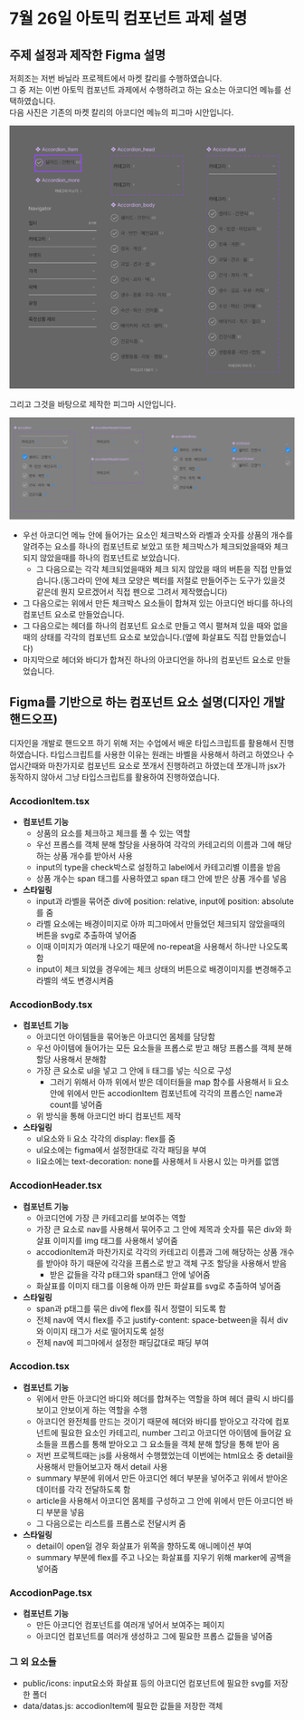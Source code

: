 # 7월 26일 아토믹 컴포넌트 과제 설명

## 주제 설정과 제작한 Figma 설명

저희조는 저번 바닐라 프로젝트에서 마켓 칼리를 수행하였습니다. <br>
그 중 저는 이번 아토믹 컴포넌트 과제에서 수행하려고 하는 요소는 아코디언 메뉴를 선택하였습니다.  
다음 사진은 기존의 마켓 칼리의 아코디언 메뉴의 피그마 시안입니다.

![아코디언 메뉴](../07-26-homework/public/picture-for-homework-info/maketcarly-figma.png) <br>

그리고 그것을 바탕으로 제작한 피그마 시안입니다.

![직접 만든 아코디언 메뉴](../07-26-homework/public/picture-for-homework-info/make-my-accodion-menu.png) <br>

- 우선 아코디언 메뉴 안에 들어가는 요소인 체크박스와 라벨과 숫자를 상품의 개수를 알려주는 요소를 하나의 컴포넌트로 보았고 또한 체크박스가 체크되었을때와 체크되지 않았을때를 하나의 컴포넌트로 보았습니다.
  - 그 다음으로는 각각 체크되었을때와 체크 되지 않았을 때의 버튼을 직접 만들었습니다.(동그라미 안에 체크 모양은 벡터를 저절로 만들어주는 도구가 있을것 같은데 뭔지 모르겠어서 직접 펜으로 그려서 제작했습니다)
- 그 다음으로는 위에서 만든 체크박스 요소들이 합쳐져 있는 아코디언 바디를 하나의 컴포넌트 요소로 만들었습니다.
- 그 다음으로는 헤더를 하나의 컴포넌트 요소로 만들고 역시 펼쳐져 있을 때와 없을 때의 상태를 각각의 컴포넌트 요소로 보았습니다.(옆에 화살표도 직접 만들었습니다)
- 마지막으로 헤더와 바디가 합쳐진 하나의 아코디언을 하나의 컴포넌트 요소로 만들었습니다.<br>

## Figma를 기반으로 하는 컴포넌트 요소 설명(디자인 개발 핸드오프)

디자인을 개발로 핸드오프 하기 위해 저는 수업에서 배운 타입스크립트를 활용해서 진행하였습니다. 타입스크립트를 사용한 이유는 원래는 바벨을 사용해서 하려고 하였으나 수업시간때와 마찬가지로 컴포넌트 요소로 쪼개서 진행하려고 하였는데 쪼개니까 jsx가 동작하지 않아서 그냥 타입스크립트를 활용하여 진행하였습니다. <br>

### AccodionItem.tsx

- **컴포넌트 기능**
  - 상품의 요소를 체크하고 체크를 풀 수 있는 역할
  - 우선 프롭스를 객체 분해 할당을 사용하여 각각의 카테고리의 이름과 그에 해당하는 상품 개수를 받아서 사용
  - input의 type을 check박스로 설정하고 label에서 카테고리별 이름을 받음
  - 상품 개수는 span 태그를 사용하였고 span 태그 안에 받은 상품 개수를 넣음
- **스타일링**
  - input과 라벨을 묶어준 div에 position: relative, input에 position: absolute를 줌
  - 라벨 요소에는 배경이미지로 아까 피그마에서 만들었던 체크되지 않았을때의 버튼을 svg로 추출하여 넣어줌
  - 이때 이미지가 여러개 나오기 때문에 no-repeat을 사용해서 하나만 나오도록 함
  - input이 체크 되었을 경우에는 체크 상태의 버튼으로 배경이미지를 변경해주고 라벨의 색도 변경시켜줌

### AccodionBody.tsx

- **컴포넌트 기능**
  - 아코디언 아이템들을 묶어놓은 아코디언 몸체를 담당함
  - 우선 아이템에 들어가는 모든 요소들을 프롭스로 받고 해당 프롭스를 객체 분해 할당 사용해서 분해함
  - 가장 큰 요소로 ul을 넣고 그 안에 li 태그를 넣는 식으로 구성
    - 그러기 위해서 아까 위에서 받은 데이터들을 map 함수를 사용해서 li 요소 안에 위에서 만든 accodionItem 컴포넌트에 각각의 프롭스인 name과 count를 넣어줌
  - 위 방식을 통해 아코디언 바디 컴포넌트 제작
- **스타일링**
  - ul요소와 li 요소 각각의 display: flex를 줌
  - ul요소에는 figma에서 설정한대로 각각 패딩을 부여
  - li요소에는 text-decoration: none를 사용해서 li 사용시 있는 마커를 없앰

### AccodionHeader.tsx

- **컴포넌트 기능**
  - 아코디언에 가장 큰 카테고리를 보여주는 역할
  - 가장 큰 요소로 nav를 사용해서 묶어주고 그 안에 제목과 숫자를 묶은 div와 화살표 이미지를 img 태그를 사용해서 넣어줌
  - accodionItem과 마찬가지로 각각의 카테고리 이름과 그에 해당하는 상품 개수를 받아야 하기 때문에 각각을 프롭스로 받고 객체 구조 할당을 사용해서 받음
    - 받은 값들을 각각 p태그와 span태그 안에 넣어줌
  - 화살표를 이미지 태그를 이용해 아까 만든 화살표를 svg로 추출하여 넣어줌
- **스타일링**
  - span과 p태그를 묶은 div에 flex를 줘서 정렬이 되도록 함
  - 전체 nav에 역시 flex를 주고 justify-content: space-between을 줘서 div와 이미지 태그가 서로 떨어지도록 설정
  - 전체 nav에 피그마에서 설정한 패딩값대로 패딩 부여

### Accodion.tsx

- **컴포넌트 기능**
  - 위에서 만든 아코디언 바디와 헤더를 합쳐주는 역할을 하며 헤더 클릭 시 바디를 보이고 안보이게 하는 역할을 수행
  - 아코디언 완전체를 만드는 것이기 때문에 헤더와 바디를 받아오고 각각에 컴포넌트에 필요한 요소인 카테고리, number 그리고 아코디언 아이템에 들어갈 요소들을 프롭스를 통해 받아오고 그 요소들을 객체 분해 할당을 통해 받아 옴
  - 저번 프로젝트때는 js를 사용해서 수행했었는데 이번에는 html요소 중 detail을 사용해서 만들어보고자 해서 detail 사용
  - summary 부분에 위에서 만든 아코디언 헤더 부분을 넣어주고 위에서 받아온 데이터를 각각 전달하도록 함
  - article을 사용해서 아코디언 몸체를 구성하고 그 안에 위에서 만든 아코디언 바디 부분을 넣음
  - 그 다음으로는 리스트를 프롭스로 전달시켜 줌
- **스타일링**
  - detail이 open일 경우 화살표가 위쪽을 향하도록 애니메이션 부여
  - summary 부분에 flex를 주고 나오는 화살표를 지우기 위해 marker에 공백을 넣어줌

### AccodionPage.tsx

- **컴포넌트 기능**
  - 만든 아코디언 컴포넌트를 여러개 넣어서 보여주는 페이지
  - 아코디언 컴포넌트를 여러개 생성하고 그에 필요한 프롭스 값들을 넣어줌

### 그 외 요소들

- public/icons: input요소와 화살표 등의 아코디언 컴포넌트에 필요한 svg를 저장한 폴더
- data/datas.js: accodionItem에 필요한 값들을 저장한 객체
